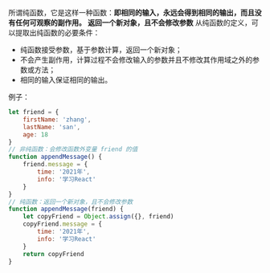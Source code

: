 所谓纯函数，它是这样一种函数：**即相同的输入，永远会得到相同的输出，而且没有任何可观察的副作用。**
**返回一个新对象，且不会修改参数**
从纯函数的定义，可以提取出纯函数的必要条件：

- 纯函数接受参数，基于参数计算，返回一个新对象；
- 不会产生副作用，计算过程不会修改输入的参数并且不修改其作用域之外的参数或方法；
- 相同的输入保证相同的输出。

例子：
```javascript
let friend = {
    firstName: 'zhang',
    lastName: 'san',
    age: 18
}
// 非纯函数：会修改函数外变量 friend 的值
function appendMessage() {
    friend.message = {
        time: '2021年',
        info: '学习React'
    }
}
// 纯函数：返回一个新对象，且不会修改参数
function appendMessage(friend) {
    let copyFriend = Object.assign({}, friend)
    copyFriend.message = {
        time: '2021年',
        info: '学习React'
    }
    return copyFriend
}
```
